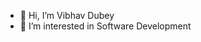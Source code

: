- 👋 Hi, I’m Vibhav Dubey
- 👀 I’m interested in Software Development


<!---
vibhavkumardubey/vibhavkumardubey is a ✨ special ✨ repository because its `README.md` (this file) appears on your GitHub profile.
You can click the Preview link to take a look at your changes.
--->
